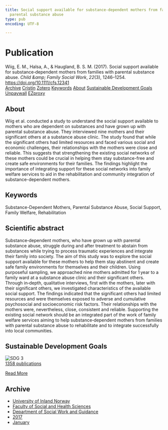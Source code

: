 ```yaml
---
title: Social support available for substance‐dependent mothers from families with
  parental substance abuse
type: pub
encoding: UTF-8

---
```

<h1>Publication</h1>
<article id="csl-bib-container-DFWE4B33" class="csl-bib-container">
  <div class="csl-bib-body"> <div class="csl-entry">Wiig, E. M., Halsa, A., &#38; Haugland, B. S. M. (2017). Social support available for substance‐dependent mothers from families with parental substance abuse. <i>Child &#38;amp; Family Social Work</i>, <i>22</i>(3), 1246–1254. <a href="https://doi.org/10.1111/cfs.12341">https://doi.org/10.1111/cfs.12341</a></div> </div>
  <div class="csl-bib-buttons">
    <a href="#taxonomy-article-DFWE4B33" alt="archive" class="csl-bib-button">Archive</a>
    <a href="https://app.cristin.no/results/show.jsf?id=1420205" alt="Cristin" class="csl-bib-button">Cristin</a>
    <a href="http://zotero.org/groups/5881554/items/DFWE4B33" alt="Zotero" class="csl-bib-button">Zotero</a>
    <a href="#keywords-article-DFWE4B33" alt="keywords" class="csl-bib-button">Keywords</a>
    <a href="#about-article-DFWE4B33" alt="about_pub" class="csl-bib-button">About</a>
    <a href="#sdg-article-DFWE4B33" alt="sdg" class="csl-bib-button">Sustainable Development Goals</a>
    <a href="https://doi.org/10.1111/cfs.12341" alt="Unpaywall" class="csl-bib-button">Unpaywall</a>
    <a href="https://doi.org/10.1111/cfs.12341" alt="EZproxy" class="csl-bib-button">EZproxy</a>
  </div>
  <div id="csl-bib-meta-container-DFWE4B33"></div>
</article>
<div id="csl-bib-meta-DFWE4B33" class="csl-bib-meta">
  <article id="about-article-DFWE4B33" class="about_pub-article">
    <h1>About</h1>
    Wiig et al. conducted a study to understand the social support available to mothers who are dependent on substances and have grown up with parental substance abuse. They interviewed nine mothers and their significant others at a substance abuse clinic. The study found that while the significant others had limited resources and faced various social and economic challenges, their relationships with the mothers were close and reliable. This suggests that strengthening the existing social networks of these mothers could be crucial in helping them stay substance-free and create safe environments for their families. The findings highlight the importance of integrating support for these social networks into family welfare services to aid in the rehabilitation and community integration of substance-dependent mothers.
  </article>
  <article id="keywords-article-DFWE4B33" class="keywords-article">
    <h1>Keywords</h1>
    Substance-Dependent Mothers, Parental Substance Abuse, Social Support, Family Welfare, Rehabilitation
  </article>
  <article id="abstract-article-DFWE4B33" class="abstract-article">
    <h1>Scientific abstract</h1>
    Substance‐dependent mothers, who have grown up with parental substance abuse, struggle during and after treatment to abstain from substances while trying to process traumatic experiences and integrate their family into society. The aim of this study was to explore the social support available for these mothers to help them stay abstinent and create safe family environments for themselves and their children. Using purposeful sampling, we approached nine mothers admitted for 1 year to a family ward at a substance abuse clinic and their significant others. Through in‐depth, qualitative interviews, first with the mothers, later with their significant others, we investigated characteristics of the available social support. The findings indicated that the significant others had limited resources and were themselves exposed to adverse and cumulative psychosocial and socioeconomic risk factors. Their relationships with the mothers were, nevertheless, close, consistent and reliable. Supporting the existing social network should be an integrated part of the work of family welfare services aiming to help substance‐dependent mothers from families with parental substance abuse to rehabilitate and to integrate successfully into local communities.
  </article>
  <article id="sdg-article-DFWE4B33" class="sdg-article">
    <h1>Sustainable Development Goals</h1>
    <div class="sdg-container"><div id="sdg3" class="sdg">
        <img src="{{< params subfolder >}}images/sdg/sdg03_en.png" class="image" alt="SDG 3">
        <div class="sdg-overlay">
          <a href="{{< params subfolder >}}en/archive/?sdg=3#archive" class="sdg-publication-count"><span>1358</span> publications</a>
          <p><a href="https://sdgs.un.org/goals/goal3" class="sdg-read-more">Read More</a></p>
        </div>
      </div></div>
  </article>
  <article id="taxonomy-article-DFWE4B33" class="taxonomy-article">
    <h1>Archive</h1>
    <ul>
      <li><a href="{{< params subfolder >}}en/archive/?key=3DCRN523">University of Inland Norway</a></li>
      <li><a href="{{< params subfolder >}}en/archive/?key=IDKFS3MX">Faculty of Social and Health Sciences</a></li>
      <li><a href="{{< params subfolder >}}en/archive/?key=CU4VFGCV">Department of Social Work and Guidance</a></li>
      <li><a href="{{< params subfolder >}}en/archive/?key=7JQ4YUQB">2017</a></li>
      <li><a href="{{< params subfolder >}}en/archive/?key=A2AYQND4">January</a></li>
    </ul>
  </article>
</div>
